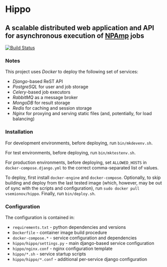 Hippo
=====
A scalable distributed web application and API for asynchronous execution of [NPAmp](https://github.com/vsemionov/npamp) jobs
-----------------------------------------------------------------------------------------------------------------------------

[![Build Status](https://travis-ci.org/vsemionov/hippo.svg?branch=master)](https://travis-ci.org/vsemionov/hippo)


### Notes

This project uses *Docker* to deploy the following set of services:
* *Django*-based ReST API
* *PostgreSQL* for user and job storage
* *Celery*-based job executors
* *RabbitMQ* as a message broker
* *MongoDB* for result storage
* *Redis* for caching and session storage
* *Nginx* for proxying and serving static files (and, potentially, for load balancing)


### Installation

For development environments, before deploying, run `bin/mkdevenv.sh`.

For test environments, before deploying, run `bin/mktestenv.sh`.

For production environments, before deploying, set `ALLOWED_HOSTS` in `docker-compose.django.yml` to the correct comma-separated list of values.

To deploy, first install `docker-engine` and `docker-compose`. Optionally, to skip building and deploy from the last tested image (which, however, may be out of sync with the scripts and configuration), run `sudo docker pull vsemionov/hippo`. Finally, run `bin/deploy.sh`.


### Configuration

The configuration is contained in:
* `requirements.txt` - python dependencies and versions
* `Dockerfile` - container image build procedure
* `docker-compose.*` - service configuration and dependencies
* `hippo/hippo/settings.py` - main django-based service configuration
* `hippo/nginx.conf` - nginx configuration template
* `hippo/*.sh` - service startup scripts
* `hippo/hippo/*.conf` - additional per-service django configuration
